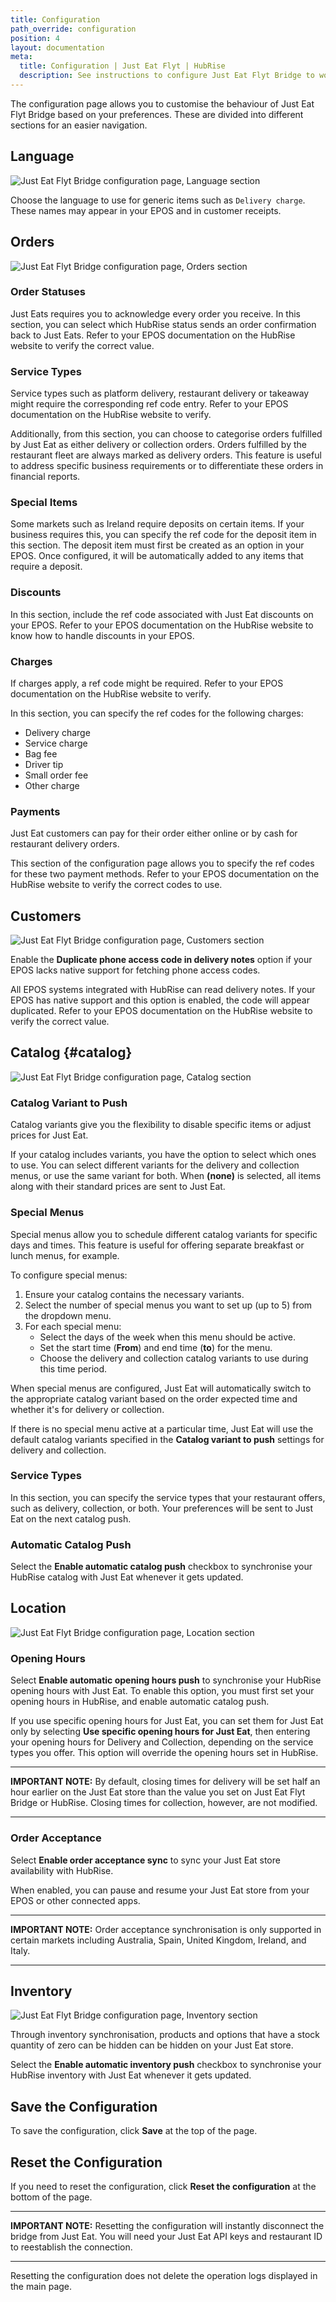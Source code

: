```yaml
---
title: Configuration
path_override: configuration
position: 4
layout: documentation
meta:
  title: Configuration | Just Eat Flyt | HubRise
  description: See instructions to configure Just Eat Flyt Bridge to work seamlessly with Just Eat and your EPOS or other apps connected to HubRise. Configuration is simple.
---
```


The configuration page allows you to customise the behaviour of Just Eat Flyt Bridge based on your preferences.
These are divided into different sections for an easier navigation.

## Language

![Just Eat Flyt Bridge configuration page, Language section](./images/019-just-eat-configuration-page-language.png)

Choose the language to use for generic items such as `Delivery charge`. These names may appear in your EPOS and in customer receipts.

## Orders

![Just Eat Flyt Bridge configuration page, Orders section](./images/011-just-eat-configuration-page-orders.png)

### Order Statuses

Just Eats requires you to acknowledge every order you receive. In this section, you can select which HubRise status sends an order confirmation back to Just Eats. Refer to your EPOS documentation on the HubRise website to verify the correct value.

### Service Types

Service types such as platform delivery, restaurant delivery or takeaway might require the corresponding ref code entry. Refer to your EPOS documentation on the HubRise website to verify.

Additionally, from this section, you can choose to categorise orders fulfilled by Just Eat as either delivery or collection orders. Orders fulfilled by the restaurant fleet are always marked as delivery orders. This feature is useful to address specific business requirements or to differentiate these orders in financial reports.

### Special Items

Some markets such as Ireland require deposits on certain items. If your business requires this, you can specify the ref code for the deposit item in this section. The deposit item must first be created as an option in your EPOS. Once configured, it will be automatically added to any items that require a deposit.

### Discounts

In this section, include the ref code associated with Just Eat discounts on your EPOS.
Refer to your EPOS documentation on the HubRise website to know how to handle discounts in your EPOS.

### Charges

If charges apply, a ref code might be required. Refer to your EPOS documentation on the HubRise website to verify.

In this section, you can specify the ref codes for the following charges:

- Delivery charge
- Service charge
- Bag fee
- Driver tip
- Small order fee
- Other charge

### Payments

Just Eat customers can pay for their order either online or by cash for restaurant delivery orders.

This section of the configuration page allows you to specify the ref codes for these two payment methods. Refer to your EPOS documentation on the HubRise website to verify the correct codes to use.

## Customers

![Just Eat Flyt Bridge configuration page, Customers section](./images/013-just-eat-configuration-page-customers.png)

Enable the **Duplicate phone access code in delivery notes** option if your EPOS lacks native support for fetching phone access codes.

All EPOS systems integrated with HubRise can read delivery notes. If your EPOS has native support and this option is enabled, the code will appear duplicated. Refer to your EPOS documentation on the HubRise website to verify the correct value.

## Catalog {#catalog}

![Just Eat Flyt Bridge configuration page, Catalog section](./images/012-just-eat-configuration-page-catalog.png)

### Catalog Variant to Push

Catalog variants give you the flexibility to disable specific items or adjust prices for Just Eat.

If your catalog includes variants, you have the option to select which ones to use. You can select different variants for the delivery and collection menus, or use the same variant for both. When **(none)** is selected, all items along with their standard prices are sent to Just Eat.

### Special Menus

Special menus allow you to schedule different catalog variants for specific days and times. This feature is useful for offering separate breakfast or lunch menus, for example.

To configure special menus:

1. Ensure your catalog contains the necessary variants.
2. Select the number of special menus you want to set up (up to 5) from the dropdown menu.
3. For each special menu:
    - Select the days of the week when this menu should be active.
    - Set the start time (**From**) and end time (**to**) for the menu.
    - Choose the delivery and collection catalog variants to use during this time period.

When special menus are configured, Just Eat will automatically switch to the appropriate catalog variant based on the order expected time and whether it's for delivery or collection.

If there is no special menu active at a particular time, Just Eat will use the default catalog variants specified in the **Catalog variant to push** settings for delivery and collection.

### Service Types

In this section, you can specify the service types that your restaurant offers, such as delivery, collection, or both. Your preferences will be sent to Just Eat on the next catalog push.

### Automatic Catalog Push

Select the **Enable automatic catalog push** checkbox to synchronise your HubRise catalog with Just Eat whenever it gets updated.

## Location

![Just Eat Flyt Bridge configuration page, Location section](./images/015-just-eat-configuration-page-location.png)

### Opening Hours

Select **Enable automatic opening hours push** to synchronise your HubRise opening hours with Just Eat. To enable this option, you must first set your opening hours in HubRise, and enable automatic catalog push.

If you use specific opening hours for Just Eat, you can set them for Just Eat only by selecting **Use specific opening hours for Just Eat**, then entering your opening hours for Delivery and Collection, depending on the service types you offer. This option will override the opening hours set in HubRise.

---

**IMPORTANT NOTE:** By default, closing times for delivery will be set half an hour earlier on the Just Eat store than the value you set on Just Eat Flyt Bridge or HubRise. Closing times for collection, however, are not modified.

---

### Order Acceptance

Select **Enable order acceptance sync** to sync your Just Eat store availability with HubRise.

When enabled, you can pause and resume your Just Eat store from your EPOS or other connected apps.

---

**IMPORTANT NOTE:** Order acceptance synchronisation is only supported in certain markets including Australia, Spain, United Kingdom, Ireland, and Italy.

---

## Inventory

![Just Eat Flyt Bridge configuration page, Inventory section](./images/014-just-eat-configuration-page-inventory.png)

Through inventory synchronisation, products and options that have a stock quantity of zero can be hidden can be hidden on your Just Eat store.

Select the **Enable automatic inventory push** checkbox to synchronise your HubRise inventory with Just Eat whenever it gets updated.

## Save the Configuration

To save the configuration, click **Save** at the top of the page.

## Reset the Configuration

If you need to reset the configuration, click **Reset the configuration** at the bottom of the page.

---

**IMPORTANT NOTE:** Resetting the configuration will instantly disconnect the bridge from Just Eat. You will need your Just Eat API keys and restaurant ID to reestablish the connection.

---

Resetting the configuration does not delete the operation logs displayed in the main page.
